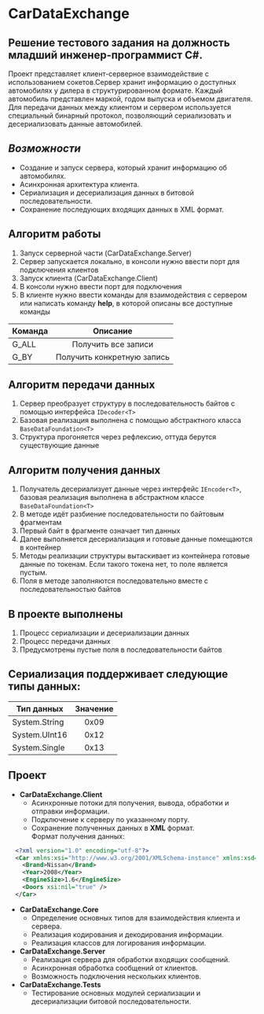 # CarDataExchange
## Решение тестового задания на должность младший инженер-программист <b>C#</b>.
Проект представляет клиент-серверное взаимодействие с использованием сокетов.Сервер хранит информацию о доступных автомобилях у дилера в структурированном формате. Каждый автомобиль представлен маркой, годом выпуска и объемом двигателя. Для передачи данных между клиентом и сервером используется специальный бинарный протокол, позволяющий сериализовать и десериализовать данные автомобилей.
## ***Возможности***
* Создание и запуск сервера, который хранит информацию об автомобилях.
* Асинхронная архитектура клиента.
* Сериализация и десериализация данных в битовой последовательности.
* Сохранение последующих входящих данных в XML формат.
## Алгоритм работы
1. Запуск серверной части (CarDataExchange.Server)
1. Сервер запускается локально, в консоли нужно ввести порт для подключения клиентов
1. Запуск клиента (CarDataExchange.Client)
1. В консоли нужно ввести порт для подключения
1. В клиенте нужно ввести команды для взаимодействия с сервером или написать команду **help**, в которой описаны все доступные команды

| Команда      | Описание     
| -------------|:-------------:
| G_ALL        | Получить все записи 
| G_BY         | Получить конкретную запись

## Алгоритм передачи данных
1. Сервер преобразует структуру в последовательность байтов с помощью интерфейса ```IDecoder<T>```
1. Базовая реализация выполнена с помощью абстрактного класса ```BaseDataFoundation<T>```
1. Структура прогоняется через рефлексию, оттуда берутся существующие данные
## Алгоритм получения данных
1. Получатель десериализует данные через интерфейс ```IEncoder<T>```, базовая реализация выполнена в абстрактном классе ```BaseDataFoundation<T>```
1. В методе идёт разбиение последовательности по байтовым фрагментам
1. Первый байт в фрагменте означает тип данных
1. Далее выполняется десериализация и готовые данные помещаются в контейнер
1. Методы реализации структуры вытаскивает из контейнера готовые данные по токенам. Если такого токена нет, то поле является пустым.
1. Поля в методе заполняются последовательно вместе с последовательностью байтов
## В проекте выполнены
1. Процесс сериализации и десериализации данных
1. Процесс передачи данных
1. Предусмотрены пустые поля в последовательности байтов
## Сериализация поддерживает следующие типы данных:
| Тип данных   | Значение     
| -------------|:-------------:
| System.String| 0x09 
| System.UInt16| 0x12
| System.Single| 0x13
## Проект
- **CarDataExchange.Client**
  - Асинхронные потоки для получения, вывода, обработки и отправки информации.
  - Подключение к серверу по указанному порту.
  - Сохранение полученных данных в **XML** формат.\
  Формат получения данных:
```xml
  <?xml version="1.0" encoding="utf-8"?>
  <Car xmlns:xsi="http://www.w3.org/2001/XMLSchema-instance" xmlns:xsd="http://www.w3.org/2001/XMLSchema">
    <Brand>Nissan</Brand>
    <Year>2008</Year>
    <EngineSize>1.6</EngineSize>
    <Doors xsi:nil="true" />
  </Car>
```
- **CarDataExchange.Core**
  - Определение основных типов для взаимодействия клиента и сервера.
  - Реализация кодирования и декодирования информации.
  - Реализация классов для логирования информации.
- **CarDataExchange.Server**
  - Реализация сервера для обработки входящих сообщений.
  - Асинхронная обработка сообщений от клиентов.
  - Возможность подключения нескольких клиентов.
- **CarDataExchange.Tests**
  - Тестирование основных модулей сериализации и десериализации битовой последовательности.